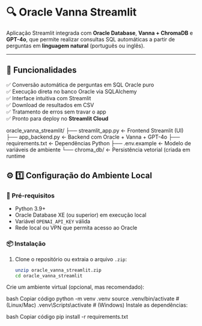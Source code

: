 # 🔍 Oracle Vanna Streamlit

Aplicação Streamlit integrada com **Oracle Database**, **Vanna + ChromaDB** e **GPT-4o**, que permite realizar consultas SQL automáticas a partir de perguntas em **linguagem natural** (português ou inglês).

---

## 🚀 Funcionalidades
✅ Conversão automática de perguntas em SQL Oracle puro  
✅ Execução direta no banco Oracle via SQLAlchemy  
✅ Interface intuitiva com Streamlit  
✅ Download de resultados em CSV  
✅ Tratamento de erros sem travar o app  
✅ Pronto para deploy no **Streamlit Cloud**

oracle_vanna_streamlit/
├── streamlit_app.py ← Frontend Streamlit (UI)
├── app_backend.py ← Backend com Oracle + Vanna + GPT-4o
├── requirements.txt ← Dependências Python
├── .env.example ← Modelo de variáveis de ambiente
└── chroma_db/ ← Persistência vetorial (criada em runtime

## ⚙️ 1️⃣ Configuração do Ambiente Local

### 🔧 Pré-requisitos
- Python 3.9+  
- Oracle Database XE (ou superior) em execução local  
- Variável `OPENAI_API_KEY` válida  
- Rede local ou VPN que permita acesso ao Oracle

### 📦 Instalação
1. Clone o repositório ou extraia o arquivo `.zip`:
   ```bash
   unzip oracle_vanna_streamlit.zip
   cd oracle_vanna_streamlit
Crie um ambiente virtual (opcional, mas recomendado):

bash
Copiar código
python -m venv .venv
source .venv/bin/activate    # (Linux/Mac)
.venv\Scripts\activate       # (Windows)
Instale as dependências:

bash
Copiar código
pip install -r requirements.txt